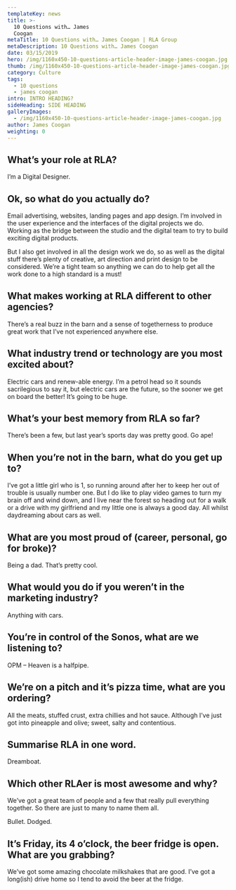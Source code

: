 ```yaml
---
templateKey: news
title: >-
  10 Questions with… James
  Coogan                                                        
metaTitle: 10 Questions with… James Coogan | RLA Group
metaDescription: 10 Questions with… James Coogan
date: 03/15/2019
hero: /img/1160x450-10-questions-article-header-image-james-coogan.jpg
thumb: /img/1160x450-10-questions-article-header-image-james-coogan.jpg
category: Culture
tags:
  - 10 questions
  - james coogan
intro: INTRO HEADING?
sideHeading: SIDE HEADING
galleryImages:
  - /img/1160x450-10-questions-article-header-image-james-coogan.jpg
author: James Coogan
weighting: 0
---
```

## What’s your role at RLA?

I’m a Digital Designer.

## Ok, so what do you actually do?

Email advertising, websites, landing pages and app design. I’m involved in the user experience and the interfaces of the digital projects we do. Working as the bridge between the studio and the digital team to try to build exciting digital products.

But I also get involved in all the design work we do, so as well as the digital stuff there’s plenty of creative, art direction and print design to be considered. We’re a tight team so anything we can do to help get all the work done to a high standard is a must!

## What makes working at RLA different to other agencies?

There’s a real buzz in the barn and a sense of togetherness to produce great work that I’ve not experienced anywhere else.

## What industry trend or technology are you most excited about?

Electric cars and renew-able energy. I’m a petrol head so it sounds sacrilegious to say it, but electric cars are the future, so the sooner we get on board the better! It’s going to be huge.

## What’s your best memory from RLA so far?

There’s been a few, but last year’s sports day was pretty good. Go ape!

## When you’re not in the barn, what do you get up to?

I’ve got a little girl who is 1, so running around after her to keep her out of trouble is usually number one. But I do like to play video games to turn my brain off and wind down, and I live near the forest so heading out for a walk or a drive with my girlfriend and my little one is always a good day. All whilst daydreaming about cars as well.

## What are you most proud of (career, personal, go for broke)?

Being a dad. That’s pretty cool.

## What would you do if you weren’t in the marketing industry?

Anything with cars.

## You’re in control of the Sonos, what are we listening to?

OPM – Heaven is a halfpipe.

## We’re on a pitch and it’s pizza time, what are you ordering?

All the meats, stuffed crust, extra chillies and hot sauce. Although I’ve just got into pineapple and olive; sweet, salty and contentious.

## Summarise RLA in one word.

Dreamboat.

## Which other RLAer is most awesome and why?

We’ve got a great team of people and a few that really pull everything together. So there are just to many to name them all. 

Bullet. Dodged.

## It’s Friday, its 4 o’clock, the beer fridge is open. What are you grabbing?

We’ve got some amazing chocolate milkshakes that are good. I’ve got a long(ish) drive home so I tend to avoid the beer at the fridge.

